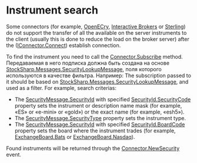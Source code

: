 # Instrument search

Some connectors (for example, [OpenECry](OEC.md), [Interactive Brokers](IB.md) or [Sterling](Sterling.md)) do not support the transfer of all the available on the server instruments to the client (usually this is done to reduce the load on the broker server) after the ([IConnector.Connect](xref:StockSharp.BusinessEntities.IConnector.Connect)) establish connection. 

To find the instrument you need to call the [Connector.Subscribe](xref:StockSharp.BusinessEntities.Connector.Subscribe(StockSharp.Algo.Subscription)) method. Передаваемая в него подписка должна быть создана на основе [StockSharp.Messages.SecurityLookupMessage](xref:StockSharp.Messages.SecurityLookupMessage), поля которого используются в качестве фильтра. Например: The subscription passed to it should be based on [StockSharp.Messages.SecurityLookupMessage](xref:StockSharp.Messages.SecurityLookupMessage), and used as a filter. For example, search criterias: 

- The [SecurityMessage.SecurityId](xref:StockSharp.Messages.SecurityMessage.SecurityId) with specified [SecurityId.SecurityCode](xref:StockSharp.Messages.SecurityId.SecurityCode) property sets the instrument or description name mask (for example, «ES» or «e\-mini» or «gold») or the exact name (for example, «esh5»).
- The [SecurityMessage.SecurityType](xref:StockSharp.Messages.SecurityMessage.SecurityType) property sets the instrument type.
- The [SecurityMessage.SecurityId](xref:StockSharp.Messages.SecurityMessage.SecurityId) with specified [SecurityId.BoardCode](xref:StockSharp.Messages.SecurityId.BoardCode) property sets the board where the instrument trades (for example, [ExchangeBoard.Bats](xref:StockSharp.BusinessEntities.ExchangeBoard.Bats) or [ExchangeBoard.Nasdaq](xref:StockSharp.BusinessEntities.ExchangeBoard.Nasdaq)).

Found instruments will be returned through the [Connector.NewSecurity](xref:StockSharp.Algo.Connector.NewSecurity) event. 

